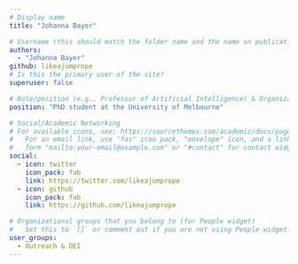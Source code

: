 ```yaml
---
# Display name
title: "Johanna Bayer"

# Username (this should match the folder name and the name on publications)
authors:
  - "Johanna Bayer"
github: likeajumprope
# Is this the primary user of the site?
superuser: false

# Role/position (e.g., Professor of Artificial Intelligence) & Organizations/Affiliations
position: "PhD student at the University of Melbourne"

# Social/Academic Networking
# For available icons, see: https://sourcethemes.com/academic/docs/page-builder/#icons
#   For an email link, use "fas" icon pack, "envelope" icon, and a link in the
#   form "mailto:your-email@example.com" or "#contact" for contact widget.
social:
  - icon: twitter
    icon_pack: fab
    link: https://twitter.com/likeajumprope
  - icon: github
    icon_pack: fab
    link: https://github.com/likeajumprope

# Organizational groups that you belong to (for People widget)
#   Set this to `[]` or comment out if you are not using People widget.
user_groups:
  - Outreach & DEI
---
```

